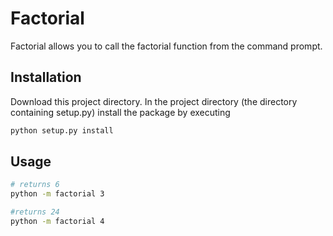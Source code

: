 # Factorial

Factorial allows you to call the factorial function from the command prompt.

## Installation

Download this project directory. In the project directory (the directory containing setup.py) install the package by executing

```bash
python setup.py install
```

## Usage

```bash
# returns 6
python -m factorial 3

#returns 24
python -m factorial 4
```
